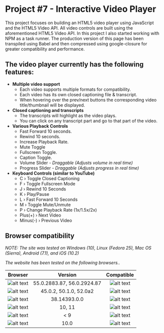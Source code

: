 # Project #7 - Interactive Video Player
This project focuses on building an HTML5 video player using JavaScript and the HTML5 Video API. All video controls are built using the aforementioned HTML5 Video API. In this project I also started working with NPM as a task runner. The production version of this page has been transpiled using Babel and then compressed using google-closure for greater compatibility and performance.

## The video player currently has the following features:

+ **Multiple video support**
  + Each video supports multiple formats for compatibility.
  + Each video has its own closed captioning file & transcript.
  + When hovering over the prev/next buttons the corresponding video title/thumbnail will be displayed.
+ **Closed captioning and transcripts**
  + The transcripts will highlight as the video plays.
  + You can click on any transcript part and go to that part of the video.
+ **Various Playback Controls**
  + Fast Forward 10 seconds. 
  + Rewind 10 seconds.
  + Increase Playback Rate.
  + Mute Toggle
  + Fullscreen Toggle.
  + Caption Toggle.
  + Volume Slider - *Draggable (Adjusts volume in real time)*
  + Progress Slider - *Draggable (Adjusts progress in real time)*
+ **Keyboard Controls (similar to YouTube)**
  + C › Toggle Closed Captioning
  + F › Toggle Fullscreen Mode
  + J › Rewind 10 Seconds
  + K › Play/Pause
  + L › Fast Forward 10 Seconds
  + M › Toggle Mute/Unmute
  + P › Change Playback Rate (1x/1.5x/2x)
  + Plus(+) › Next Video
  + Minus(-) › Previous Video

## Browser compatibility

_NOTE: The site was tested on Windows (10), Linux (Fedora 25), Mac OS (Sierra), Android (7.1), and iOS (10.2)_

_The website has been tested on the following browsers.._

| Browser       | Version       | Compatible  |
|:-------------:|:-------------:|:-----------:|
| ![alt text](http://findicons.com/files/icons/2781/google_jfk_icons/32/chrome_ico.png "Google Chrome")| 55.0.2883.87, 56.0.2924.87 | ![alt text](http://findicons.com/files/icons/42/basic/32/tick.png "Compatible") |
| ![alt text](http://findicons.com/files/icons/783/mozilla_pack/32/firefox.png "Mozilla FireFox") | 45.0.2, 50.1.0, 52.0a2 | ![alt text](http://findicons.com/files/icons/42/basic/32/tick.png "Compatible") |
| ![alt text](http://findicons.com/files/icons/2796/metro_uinvert_dock/32/internet_explorer.png "Microsoft Edge") | 38.14393.0.0 | ![alt text](http://findicons.com/files/icons/42/basic/32/tick.png "Compatible") |
![alt text](http://findicons.com/files/icons/1008/quiet/32/internet_explorer.png "Internet Explorer") | 10, 11 | ![alt text](http://findicons.com/files/icons/42/basic/32/tick.png "Compatible") |
| ![alt text](http://findicons.com/files/icons/1008/quiet/32/internet_explorer.png "Internet Explorer") | < 9 | ![alt text](http://findicons.com/files/icons/1008/quiet/32/no.png "Incompatible") |
| ![alt text](http://findicons.com/files/icons/765/xedia/32/safari.png "Safari") | 10.0 | ![alt text](http://findicons.com/files/icons/42/basic/32/tick.png "Compatible")